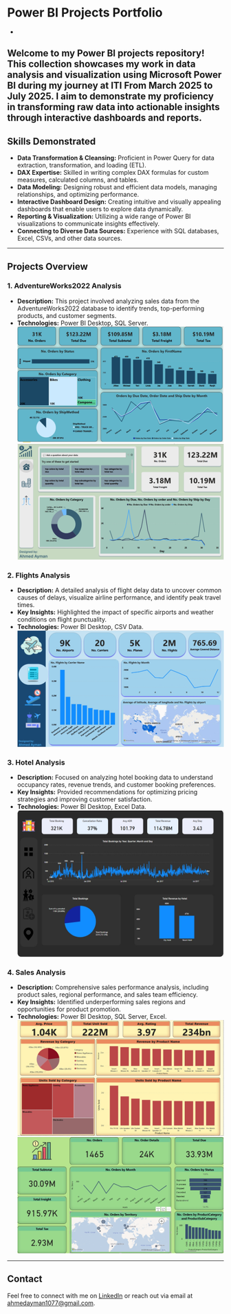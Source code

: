# Power BI Projects Portfolio
-
Welcome to my Power BI projects repository! This collection showcases my work in data analysis and visualization using Microsoft Power BI during my journey at ITI From March 2025 to July 2025.
I aim to demonstrate my proficiency in transforming raw data into actionable insights through interactive dashboards and reports.
---

## Skills Demonstrated

* **Data Transformation & Cleansing:** Proficient in Power Query for data extraction, transformation, and loading (ETL).
* **DAX Expertise:** Skilled in writing complex DAX formulas for custom measures, calculated columns, and tables.
* **Data Modeling:** Designing robust and efficient data models, managing relationships, and optimizing performance.
* **Interactive Dashboard Design:** Creating intuitive and visually appealing dashboards that enable users to explore data dynamically.
* **Reporting & Visualization:** Utilizing a wide range of Power BI visualizations to communicate insights effectively.
* **Connecting to Diverse Data Sources:** Experience with SQL databases, Excel, CSVs, and other data sources.
---

## Projects Overview

### 1. AdventureWorks2022 Analysis

* **Description:** This project involved analyzing sales data from the AdventureWorks2022 database to identify trends, top-performing products, and customer segments.
* **Technologies:** Power BI Desktop, SQL Server.
![AdventureWorks Overview](AdventureWorks2022_Analysis/Overview.jpg)
![AdventureWorks Report Page](AdventureWorks2022_Analysis2/1.jpg)

### 2. Flights Analysis

* **Description:** A detailed analysis of flight delay data to uncover common causes of delays, visualize airline performance, and identify peak travel times.
* **Key Insights:** Highlighted the impact of specific airports and weather conditions on flight punctuality.
* **Technologies:** Power BI Desktop, CSV Data.
![Flights Overview](Flights_Analysis/1.jpg)

### 3. Hotel Analysis

* **Description:** Focused on analyzing hotel booking data to understand occupancy rates, revenue trends, and customer booking preferences.
* **Key Insights:** Provided recommendations for optimizing pricing strategies and improving customer satisfaction.
* **Technologies:** Power BI Desktop, Excel Data.
![Hotels Overview](Hotel_Analysis/1.jpg)

### 4. Sales Analysis

* **Description:** Comprehensive sales performance analysis, including product sales, regional performance, and sales team efficiency.
* **Key Insights:** Identified underperforming sales regions and opportunities for product promotion.
* **Technologies:** Power BI Desktop, SQL Server, Excel.
![Sales Overview](Sales_Analysis/Overview.jpg)
![Sales2 Overview](Sales_Analysis2/Overview.jpg)

----
## Contact

Feel free to connect with me on [LinkedIn](https://www.linkedin.com/in/ahmedayman99/) or reach out via email at [ahmedayman1077@gmail.com](mailto:ahmedayman1077@gmail.com).

